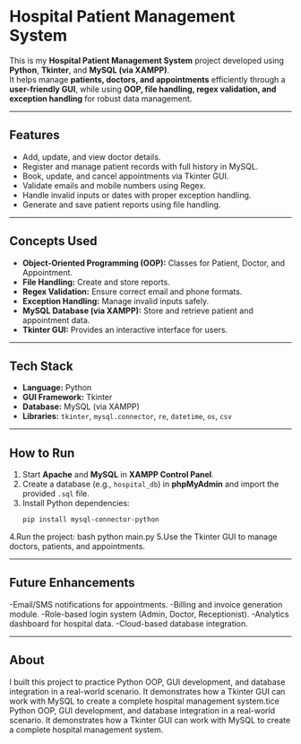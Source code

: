 # Hospital Patient Management System

This is my **Hospital Patient Management System** project developed using **Python**, **Tkinter**, and **MySQL (via XAMPP)**.  
It helps manage **patients, doctors, and appointments** efficiently through a **user-friendly GUI**, while using **OOP, file handling, regex validation, and exception handling** for robust data management.

---

## Features
- Add, update, and view doctor details.  
- Register and manage patient records with full history in MySQL.  
- Book, update, and cancel appointments via Tkinter GUI.  
- Validate emails and mobile numbers using Regex.  
- Handle invalid inputs or dates with proper exception handling.  
- Generate and save patient reports using file handling.

---

## Concepts Used
- **Object-Oriented Programming (OOP):** Classes for Patient, Doctor, and Appointment.  
- **File Handling:** Create and store reports.  
- **Regex Validation:** Ensure correct email and phone formats.  
- **Exception Handling:** Manage invalid inputs safely.  
- **MySQL Database (via XAMPP):** Store and retrieve patient and appointment data.  
- **Tkinter GUI:** Provides an interactive interface for users.

---

## Tech Stack
- **Language:** Python  
- **GUI Framework:** Tkinter  
- **Database:** MySQL (via XAMPP)  
- **Libraries:** `tkinter`, `mysql.connector`, `re`, `datetime`, `os`, `csv`

---

## How to Run
1. Start **Apache** and **MySQL** in **XAMPP Control Panel**.  
2. Create a database (e.g., `hospital_db`) in **phpMyAdmin** and import the provided `.sql` file.  
3. Install Python dependencies:  
   ```bash
   pip install mysql-connector-python
4.Run the project:
bash
python main.py
5.Use the Tkinter GUI to manage doctors, patients, and appointments.

---

## Future Enhancements
-Email/SMS notifications for appointments.
-Billing and invoice generation module.
-Role-based login system (Admin, Doctor, Receptionist).
-Analytics dashboard for hospital data.
-Cloud-based database integration.

---

## About

I built this project to practice Python OOP, GUI development, and database integration in a real-world scenario. It demonstrates how a Tkinter GUI can work with MySQL to create a complete hospital management system.tice Python OOP, GUI development, and database integration in a real-world scenario. It demonstrates how a Tkinter GUI can work with MySQL to create a complete hospital management system.
